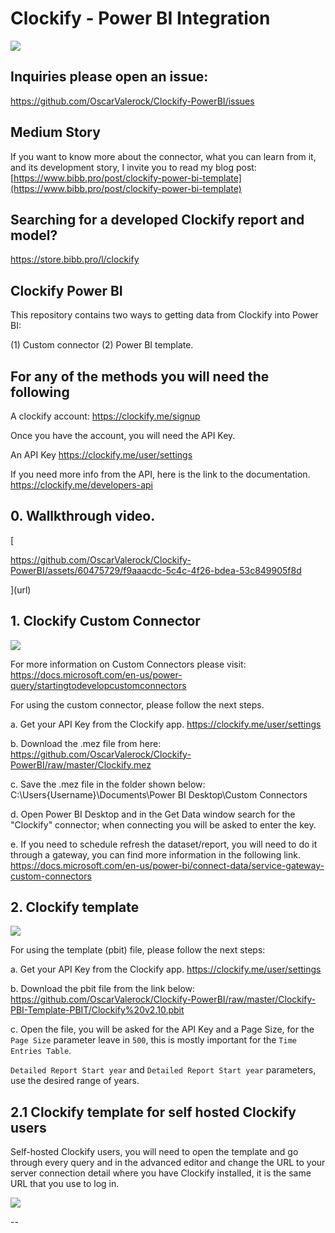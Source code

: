 

# Clockify - Power BI Integration 
![](ReadMeImages/CPBI.png)

## Inquiries please open an issue:
https://github.com/OscarValerock/Clockify-PowerBI/issues

## Medium Story

If you want to know more about the connector, what you can learn from it, and its development story, I invite you to read my blog post:
[https://www.bibb.pro/post/clockify-power-bi-template](https://www.bibb.pro/post/clockify-power-bi-template)

## Searching for a developed Clockify report and model? 

https://store.bibb.pro/l/clockify


## Clockify Power BI

This repository contains two ways to getting data from Clockify into Power BI:

(1) Custom connector
(2) Power BI template.

## For any of the methods you will need the following

A clockify account:
https://clockify.me/signup

Once you have the account, you will need the API Key.

An API Key
https://clockify.me/user/settings

If you need more info from the API, here is the link to the documentation.
https://clockify.me/developers-api

## 0. Wallkthrough video. 

[

https://github.com/OscarValerock/Clockify-PowerBI/assets/60475729/f9aaacdc-5c4c-4f26-bdea-53c849905f8d

](url)

## 1. Clockify Custom Connector

![](ReadMeImages/mez.gif)

For more information on Custom Connectors please visit: https://docs.microsoft.com/en-us/power-query/startingtodevelopcustomconnectors

For using the custom connector, please follow the next steps.

a. Get your API Key from the Clockify app. https://clockify.me/user/settings

b. Download the .mez file from here:
https://github.com/OscarValerock/Clockify-PowerBI/raw/master/Clockify.mez

c. Save the .mez file in the folder shown below:
C:\Users\{Username}\Documents\Power BI Desktop\Custom Connectors

d. Open Power BI Desktop and in the Get Data window search for the "Clockify" connector; when connecting you will be asked to enter the key.

e. If you need to schedule refresh the dataset/report, you will need to do it through a gateway, you can find more information in the following link. https://docs.microsoft.com/en-us/power-bi/connect-data/service-gateway-custom-connectors

## 2. Clockify template

![](ReadMeImages/pbit.png)

For using the template (pbit) file, please follow the next steps:

a. Get your API Key from the Clockify app. https://clockify.me/user/settings

b. Download the pbit file from the link below:
https://github.com/OscarValerock/Clockify-PowerBI/raw/master/Clockify-PBI-Template-PBIT/Clockify%20v2.10.pbit

c. Open the file, you will be asked for the API Key and a Page Size, for the
`Page Size` parameter leave in `500`, this is mostly important for the
`Time Entries Table`.

`Detailed Report Start year` and `Detailed Report Start year` parameters, use the desired range of years.

## 2.1 Clockify template for self hosted Clockify users

Self-hosted Clockify users, you will need to open the template and go through every query and in the advanced editor and change the URL to your server connection detail where you have Clockify installed, it is the same URL that you use to log in.

![](ReadMeImages/Self%20hosted%20users.png)

--
